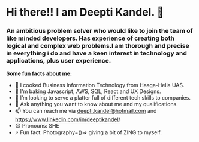 # Hi there!! I am Deepti Kandel. 👋
### An ambitious problem solver who would like to join the team of like minded developers. Has experience of creating both logical and complex web problems.I am thorough and precise in everything i do and have a keen interest in technology and applications, plus user experience.

**Some fun facts about me:**

- 🔭 I cooked Business Information Technology from Haaga-Helia UAS.
- 🌱 I'm baking Javascript, AWS, SQL, React and UX Designs.
- 👯 I’m looking to serve a platter full of different tech skills to companies.
- 💬 Ask anything you want to know about me and my qualifications.
- 📫 You can reach me via deepti.kandel@hotmail.com and https://www.linkedin.com/in/deeptikandel/
- 😄 Pronouns: SHE
- ⚡ Fun fact: Photography=()=> giving a bit of ZING to myself.


